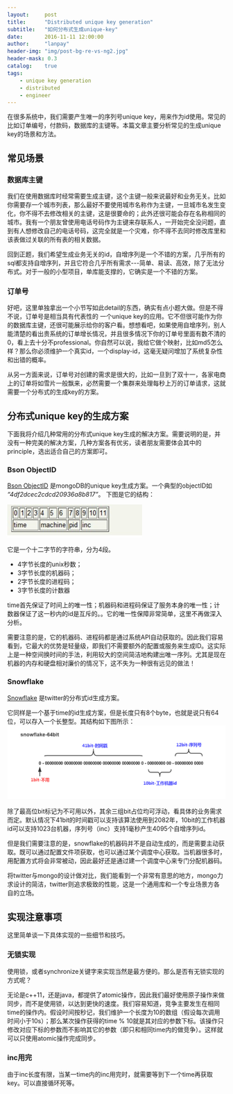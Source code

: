 ```yaml
---
layout:     post
title:      "Distributed unique key generation"
subtitle:   "如何分布式生成unique-key"
date:       2016-11-11 12:00:00
author:     "lanpay"
header-img: "img/post-bg-re-vs-ng2.jpg"
header-mask: 0.3
catalog:    true
tags:
    - unique key generation
    - distributed
    - engineer
---
```


在很多系统中，我们需要产生唯一的序列号unique key，用来作为id使用。常见的比如订单编号，付款码，数据库的主键等。本篇文章主要分析常见的生成unique key的场景和方法。


## 常见场景

### 数据库主键

我们在使用数据库时经常需要生成主键，这个主键一般来说最好和业务无关。比如你需要存一个城市列表，那么最好不要使用城市名称作为主键，一旦城市名发生变化，你不得不去修改相关的主键，这是很要命的；此外还很可能会存在名称相同的城市。我有一个朋友曾使用电话号码作为主键来存联系人，一开始完全没问题，直到有人想修改自己的电话号码，这完全就是一个灾难，你不得不去同时修改库里和该表做过关联的所有表的相关数据。

回到正题，我们希望生成业务无关的id，自增序列是一个不错的方案，几乎所有的sql都支持自增序列，并且它符合几乎所有需求---简单、易读、高效，除了无法分布式。对于一般的小型项目，单库能支撑的，它确实是一个不错的方案。

### 订单号

好吧，这里单独拿出一个小节写如此detail的东西，确实有点小题大做。但是不得不说，订单号是相当具有代表性的
一个unique key的应用。它不但很可能作为你的数据库主键，还很可能展示给你的客户看。想想看吧，如果使用自增序列，别人能清楚的看出贵系统的订单增长情况，并且很多情况下你的订单号里面有数不清的0，看上去十分不professional。你自然可以说，我给它做个映射，比如md5怎么样？那么你必须维护一个真实id，一个display-id，这毫无疑问增加了系统复杂性和出错的概率。

从另一方面来说，订单号对创建的需求是很大的，比如一旦到了双十一，各家电商上的订单将如雪片一般飘来，必然需要一个集群来处理每秒上万的订单请求，这就需要一个分布式的生成key的方案。


## 分布式unique key的生成方案

下面我将介绍几种常用的分布式unique key生成的解决方案。需要说明的是，并没有一种完美的解决方案，几种方案各有优劣，读者朋友需要体会其中的principle，选出适合自己的方案即可。


### Bson ObjectID

[Bson ObjectID](https://docs.mongodb.com/manual/reference/method/ObjectId/) 是mongoDB的unique key生成方案。一个典型的objectID如 *“4df2dcec2cdcd20936a8b817”*。 下图是它的结构：

![Bson-ObjectID](/img/in-post/bson-objectID.jpg)

它是一个十二字节的字符串，分为4段。
- 4字节长度的unix秒数；
- 3字节长度的机器码；
- 2字节长度的进程码；
- 3字节长度的计数器

time首先保证了时间上的唯一性；机器码和进程码保证了服务本身的唯一性；计数器保证了这一秒内的id是互斥的。。它的唯一性保障非常简单，这里不再做深入分析。

需要注意的是，它的机器码、进程码都是通过系统API自动获取的。因此我们容易看到，它最大的优势是轻量级，即我们不需要额外的配置或服务来生成ID。这实际上是一种空间换时间的手法，利用较大的空间简洁地构建出唯一序列。尤其是现在机器的内存和硬盘相对廉价的情况下，这不失为一种很有远见的做法！


### Snowflake

[Snowflake](https://github.com/twitter/snowflake) 是twitter的分布式id生成方案。

它同样是一个基于time的id生成方案，但是长度只有8个byte，也就是说只有64位，可以存入一个长整型。其结构如下图所示：
![snowflake](/img/in-post/snowflake-64bit.jpg)

除了最高位bit标记为不可用以外，其余三组bit占位均可浮动，看具体的业务需求而定。默认情况下41bit的时间戳可以支持该算法使用到2082年，10bit的工作机器id可以支持1023台机器，序列号（inc）支持1毫秒产生4095个自增序列id。

但是我们需要注意的是，snowflake的机器码并不是自动生成的，而是需要主动获取。既可以通过配置文件项获取，也可以通过某个调度中心获取。当机器很多时，用配置方式将会非常被动，因此最好还是通过建一个调度中心来专门分配机器码。

将twitter与mongo的设计做对比，我们能看到一个非常有意思的地方，mongo力求设计的简洁，twitter则追求极致的性能，这是一个通用库和一个专业场景方各自的立场。

## 实现注意事项

这里简单谈一下具体实现的一些细节和技巧。

### 无锁实现

使用锁，或者synchronize关键字来实现当然是最方便的。那么是否有无锁实现的方式呢？

无论是c++11，还是java，都提供了atomic操作，因此我们最好使用原子操作来做同步，而不是使用锁，以达到更快的速度。我们容易知道，竞争主要发生在相同time的操作内。假设时间按秒记，我们维护一个长度为10的数组（假设每次调用时间小于10s）；那么某次操作获得的time % 10就是其对应的参数下标。该操作只修改对应下标的参数而不影响其它的参数（即只和相同time内的做竞争）。这样就可以只使用atomic操作完成同步。


### inc用完

由于inc长度有限，当某一time内的inc用完时，就需要等到下一个time再获取key。可以直接循环死等。




